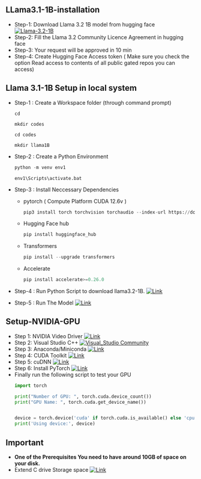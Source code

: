 ## LLama3.1-1B-installation
- Step-1: Download Llama 3.2 1B model from hugging face  [![Llama-3.2-1B](https://img.shields.io/badge/Llama_3.2_1B-hugging_face-yellow)](https://huggingface.co/meta-llama/Llama-3.2-1B-Instruct)
- Step-2: Fill the Llama 3.2 Community Licence Agreement in hugging face
- Step-3: Your request will be approved in 10 min
- Step-4: Create Hugging Face Access token ( Make sure you check the option Read access to contents of all public gated repos you can access)

## Llama 3.1-1B Setup in local system
- Step-1 : Create a Workspace folder (through command prompt)
   ```
   cd
   ```
   ```
   mkdir codes
   ```
   ```
   cd codes
   ```
   ```
   mkdir llama1B
   ```
- Step-2 : Create a Python Environment
  ```python
  python -m venv env1
  ```
  ```
  env1\Scripts\activate.bat
  ```
- Step-3 : Install Neccessary Dependencies

    - pytorch  ( Compute Platform CUDA 12.6v )
      ```python
      pip3 install torch torchvision torchaudio --index-url https://download.pytorch.org/whl/cu126
      ```
    - Hugging Face hub
      ```python
      pip install huggingface_hub
      ```
    - Transformers
      ```python
      pip install --upgrade transformers
      ```
    - Accelerate
      ```python
      pip install accelerate>=0.26.0
      ```
- Step-4 : Run Python Script to download llama3.2-1B. [![Link](https://img.shields.io/badge/download_model-blue)](https://github.com/gunavardhangolagani/llama3.1-1B-installation/blob/main/download_model.py)
- Step-5 : Run The Model [![Link](https://img.shields.io/badge/test_model-blue)](https://github.com/gunavardhangolagani/llama3.1-1B-installation/blob/main/test_model.py)
      

## Setup-NVIDIA-GPU
- Step 1: NVIDIA Video Driver  [![Link](https://img.shields.io/badge/nVIDIA_GPU_Driver-76B900)](https://www.nvidia.com/en-us/drivers/)
- Step 2: Visual Studio C++  [![Visual_Studio Community](https://img.shields.io/badge/Visual_Studio_Community-purple)](https://visualstudio.microsoft.com/vs/community/)
- Step 3: Anaconda/Miniconda  [![Link](https://img.shields.io/badge/Anaconda-3EB049)](https://www.anaconda.com/download/success)
- Step 4: CUDA Toolkit [![Link](https://img.shields.io/badge/CUDA_Toolkit_Archive-76B900)](https://developer.nvidia.com/cuda-toolkit-archive)
- Step 5: cuDNN [![Link](https://img.shields.io/badge/cuDNN_Archive-76B900)](https://developer.nvidia.com/rdp/cudnn-archive)
- Step 6: Install PyTorch [![Link](https://img.shields.io/badge/pytorch-orange)](https://pytorch.org/get-started/locally/)
- Finally run the following script to test your GPU
    ```python
    import torch

    print("Number of GPU: ", torch.cuda.device_count())
    print("GPU Name: ", torch.cuda.get_device_name())


    device = torch.device('cuda' if torch.cuda.is_available() else 'cpu')
    print('Using device:', device)
    ```

## Important
- **One of the Prerequisites You need to have around 10GB of space on your disk.**
- Extend C drive Storage space  [![Link](https://img.shields.io/badge/Youtube-red)](https://www.youtube.com/watch?v=0gLgCupVvVI)
 
